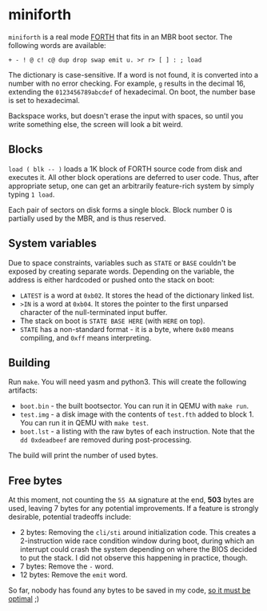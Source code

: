 # miniforth

`miniforth` is a real mode [FORTH] that fits in an MBR boot sector.
The following words are available:

```
+ - ! @ c! c@ dup drop swap emit u. >r r> [ ] : ; load
```

The dictionary is case-sensitive. If a word is not found, it is converted into a number
with no error checking. For example, `g` results in the decimal 16, extending
the `0123456789abcdef` of hexadecimal. On boot, the number base is set to hexadecimal.

Backspace works, but doesn't erase the input with spaces, so until you write something else,
the screen will look a bit weird.

## Blocks

`load ( blk -- )` loads a 1K block of FORTH source code from disk and executes it.
All other block operations are deferred to user code. Thus, after appropriate setup,
one can get an arbitrarily feature-rich system by simply typing `1 load`.

Each pair of sectors on disk forms a single block. Block number 0 is partially used
by the MBR, and is thus reserved.

## System variables

Due to space constraints, variables such as `STATE` or `BASE` couldn't be exposed by creating
separate words. Depending on the variable, the address is either hardcoded or pushed onto
the stack on boot:

 - `LATEST` is a word at `0xb02`. It stores the head of the dictionary linked list.
 - `>IN` is a word at `0xb04`. It stores the pointer to the first unparsed character
   of the null-terminated input buffer.
 - The stack on boot is `STATE BASE HERE` (with `HERE` on top).
 - `STATE` has a non-standard format - it is a byte, where `0x80` means compiling,
   and `0xff` means interpreting.

## Building

Run `make`. You will need yasm and python3. This will create the following artifacts:

- `boot.bin` - the built bootsector. You can run it in QEMU with `make run`.
- `test.img` - a disk image with the contents of `test.fth` added to block 1.
  You can run it in QEMU with `make test`.
- `boot.lst` - a listing with the raw bytes of each instruction.
   Note that the `dd 0xdeadbeef` are removed during post-processing.

The build will print the number of used bytes.

## Free bytes

At this moment, not counting the `55 AA` signature at the end, **503** bytes are used,
leaving 7 bytes for any potential improvements. If a feature is strongly desirable,
potential tradeoffs include:

 - 2 bytes: Removing the `cli/sti` around initialization code. This creates a 2-instruction
   wide race condition window during boot, during which an interrupt could crash the system
   depending on where the BIOS decided to put the stack. I did not observe this happening
   in practice, though.
 - 7 bytes: Remove the `-` word.
 - 12 bytes: Remove the `emit` word.

So far, nobody has found any bytes to be saved in my code, [so it must be optimal][cunningham] ;)

[FORTH]: https://en.wikipedia.org/wiki/Forth_(programming_language)
[cunningham]: https://meta.wikimedia.org/wiki/Cunningham%27s_Law
